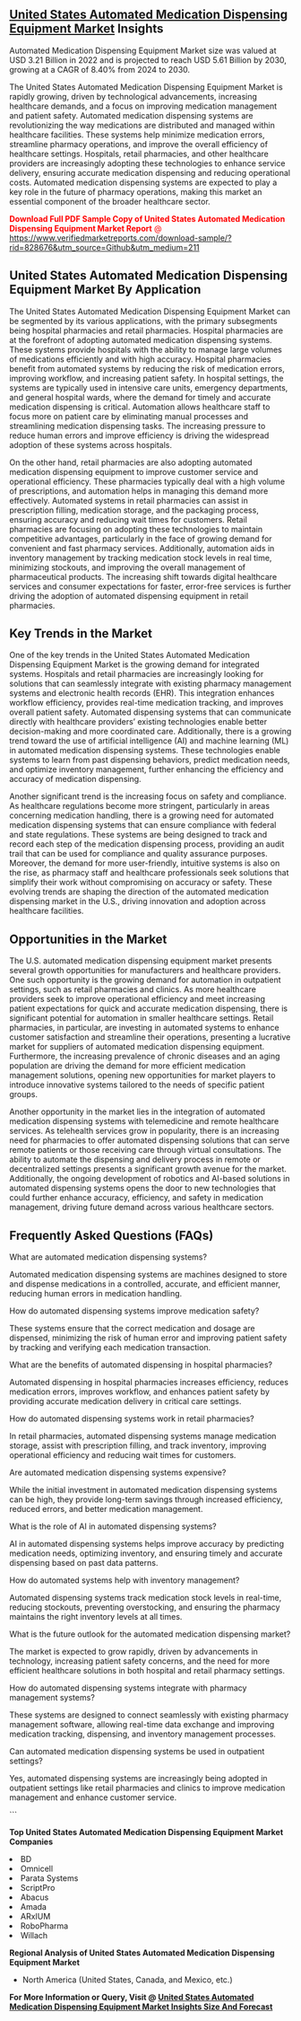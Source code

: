 <h2><a href="https://www.verifiedmarketreports.com/download-sample/?rid=828676&amp;utm_source=Github&amp;utm_medium=211" target="_blank">United States Automated Medication Dispensing Equipment Market</a> Insights</h2><p>Automated Medication Dispensing Equipment Market size was valued at USD 3.21 Billion in 2022 and is projected to reach USD 5.61 Billion by 2030, growing at a CAGR of 8.40% from 2024 to 2030.</p><p><p>The United States Automated Medication Dispensing Equipment Market is rapidly growing, driven by technological advancements, increasing healthcare demands, and a focus on improving medication management and patient safety. Automated medication dispensing systems are revolutionizing the way medications are distributed and managed within healthcare facilities. These systems help minimize medication errors, streamline pharmacy operations, and improve the overall efficiency of healthcare settings. Hospitals, retail pharmacies, and other healthcare providers are increasingly adopting these technologies to enhance service delivery, ensuring accurate medication dispensing and reducing operational costs. Automated medication dispensing systems are expected to play a key role in the future of pharmacy operations, making this market an essential component of the broader healthcare sector.<p><span class=""><span style="color: #ff0000;"><strong>Download Full PDF Sample Copy of United States Automated Medication Dispensing Equipment Market Report</strong> @ </span><a href="https://www.verifiedmarketreports.com/download-sample/?rid=828676&amp;utm_source=Github&amp;utm_medium=211" target="_blank">https://www.verifiedmarketreports.com/download-sample/?rid=828676&amp;utm_source=Github&amp;utm_medium=211</a></span></p></p><h2>United States Automated Medication Dispensing Equipment Market By Application</h2><p>The United States Automated Medication Dispensing Equipment Market can be segmented by its various applications, with the primary subsegments being hospital pharmacies and retail pharmacies. Hospital pharmacies are at the forefront of adopting automated medication dispensing systems. These systems provide hospitals with the ability to manage large volumes of medications efficiently and with high accuracy. Hospital pharmacies benefit from automated systems by reducing the risk of medication errors, improving workflow, and increasing patient safety. In hospital settings, the systems are typically used in intensive care units, emergency departments, and general hospital wards, where the demand for timely and accurate medication dispensing is critical. Automation allows healthcare staff to focus more on patient care by eliminating manual processes and streamlining medication dispensing tasks. The increasing pressure to reduce human errors and improve efficiency is driving the widespread adoption of these systems across hospitals.<p>On the other hand, retail pharmacies are also adopting automated medication dispensing equipment to improve customer service and operational efficiency. These pharmacies typically deal with a high volume of prescriptions, and automation helps in managing this demand more effectively. Automated systems in retail pharmacies can assist in prescription filling, medication storage, and the packaging process, ensuring accuracy and reducing wait times for customers. Retail pharmacies are focusing on adopting these technologies to maintain competitive advantages, particularly in the face of growing demand for convenient and fast pharmacy services. Additionally, automation aids in inventory management by tracking medication stock levels in real time, minimizing stockouts, and improving the overall management of pharmaceutical products. The increasing shift towards digital healthcare services and consumer expectations for faster, error-free services is further driving the adoption of automated dispensing equipment in retail pharmacies.<h2>Key Trends in the Market</h2><p>One of the key trends in the United States Automated Medication Dispensing Equipment Market is the growing demand for integrated systems. Hospitals and retail pharmacies are increasingly looking for solutions that can seamlessly integrate with existing pharmacy management systems and electronic health records (EHR). This integration enhances workflow efficiency, provides real-time medication tracking, and improves overall patient safety. Automated dispensing systems that can communicate directly with healthcare providers’ existing technologies enable better decision-making and more coordinated care. Additionally, there is a growing trend toward the use of artificial intelligence (AI) and machine learning (ML) in automated medication dispensing systems. These technologies enable systems to learn from past dispensing behaviors, predict medication needs, and optimize inventory management, further enhancing the efficiency and accuracy of medication dispensing.<p>Another significant trend is the increasing focus on safety and compliance. As healthcare regulations become more stringent, particularly in areas concerning medication handling, there is a growing need for automated medication dispensing systems that can ensure compliance with federal and state regulations. These systems are being designed to track and record each step of the medication dispensing process, providing an audit trail that can be used for compliance and quality assurance purposes. Moreover, the demand for more user-friendly, intuitive systems is also on the rise, as pharmacy staff and healthcare professionals seek solutions that simplify their work without compromising on accuracy or safety. These evolving trends are shaping the direction of the automated medication dispensing market in the U.S., driving innovation and adoption across healthcare facilities.<h2>Opportunities in the Market</h2><p>The U.S. automated medication dispensing equipment market presents several growth opportunities for manufacturers and healthcare providers. One such opportunity is the growing demand for automation in outpatient settings, such as retail pharmacies and clinics. As more healthcare providers seek to improve operational efficiency and meet increasing patient expectations for quick and accurate medication dispensing, there is significant potential for automation in smaller healthcare settings. Retail pharmacies, in particular, are investing in automated systems to enhance customer satisfaction and streamline their operations, presenting a lucrative market for suppliers of automated medication dispensing equipment. Furthermore, the increasing prevalence of chronic diseases and an aging population are driving the demand for more efficient medication management solutions, opening new opportunities for market players to introduce innovative systems tailored to the needs of specific patient groups.<p>Another opportunity in the market lies in the integration of automated medication dispensing systems with telemedicine and remote healthcare services. As telehealth services grow in popularity, there is an increasing need for pharmacies to offer automated dispensing solutions that can serve remote patients or those receiving care through virtual consultations. The ability to automate the dispensing and delivery process in remote or decentralized settings presents a significant growth avenue for the market. Additionally, the ongoing development of robotics and AI-based solutions in automated dispensing systems opens the door to new technologies that could further enhance accuracy, efficiency, and safety in medication management, driving future demand across various healthcare sectors.<h2>Frequently Asked Questions (FAQs)</h2><p>What are automated medication dispensing systems?</p><p>Automated medication dispensing systems are machines designed to store and dispense medications in a controlled, accurate, and efficient manner, reducing human errors in medication handling.</p><p>How do automated dispensing systems improve medication safety?</p><p>These systems ensure that the correct medication and dosage are dispensed, minimizing the risk of human error and improving patient safety by tracking and verifying each medication transaction.</p><p>What are the benefits of automated dispensing in hospital pharmacies?</p><p>Automated dispensing in hospital pharmacies increases efficiency, reduces medication errors, improves workflow, and enhances patient safety by providing accurate medication delivery in critical care settings.</p><p>How do automated dispensing systems work in retail pharmacies?</p><p>In retail pharmacies, automated dispensing systems manage medication storage, assist with prescription filling, and track inventory, improving operational efficiency and reducing wait times for customers.</p><p>Are automated medication dispensing systems expensive?</p><p>While the initial investment in automated medication dispensing systems can be high, they provide long-term savings through increased efficiency, reduced errors, and better medication management.</p><p>What is the role of AI in automated dispensing systems?</p><p>AI in automated dispensing systems helps improve accuracy by predicting medication needs, optimizing inventory, and ensuring timely and accurate dispensing based on past data patterns.</p><p>How do automated systems help with inventory management?</p><p>Automated dispensing systems track medication stock levels in real-time, reducing stockouts, preventing overstocking, and ensuring the pharmacy maintains the right inventory levels at all times.</p><p>What is the future outlook for the automated medication dispensing market?</p><p>The market is expected to grow rapidly, driven by advancements in technology, increasing patient safety concerns, and the need for more efficient healthcare solutions in both hospital and retail pharmacy settings.</p><p>How do automated dispensing systems integrate with pharmacy management systems?</p><p>These systems are designed to connect seamlessly with existing pharmacy management software, allowing real-time data exchange and improving medication tracking, dispensing, and inventory management processes.</p><p>Can automated medication dispensing systems be used in outpatient settings?</p><p>Yes, automated dispensing systems are increasingly being adopted in outpatient settings like retail pharmacies and clinics to improve medication management and enhance customer service.</p>```</p><p><strong>Top United States Automated Medication Dispensing Equipment Market Companies</strong></p><div data-test-id=""><p><li>BD</li><li> Omnicell</li><li> Parata Systems</li><li> ScriptPro</li><li> Abacus</li><li> Amada</li><li> ARxIUM</li><li> RoboPharma</li><li> Willach</li></p><div><strong>Regional Analysis of&nbsp;United States Automated Medication Dispensing Equipment Market</strong></div><ul><li dir="ltr"><p dir="ltr">North America&nbsp;(United States, Canada, and Mexico, etc.)</p></li></ul><p><strong>For More Information or Query, Visit @&nbsp;</strong><strong><a href="https://www.verifiedmarketreports.com/product/automated-medication-dispensing-equipment-market/?utm_source=Github&amp;utm_medium=211" target="_blank">United States Automated Medication Dispensing Equipment Market Insights Size And Forecast</a></strong></p></div>
